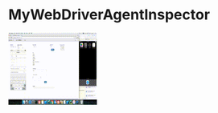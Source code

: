 # MyWebDriverAgentInspector
[![Demo CountPages alpha](https://github.com/OrcMan1020/MyWebDriverAgentInspector/blob/master/demo/demo.gif)](https://youtu.be/0hiEqaZwPX4)

